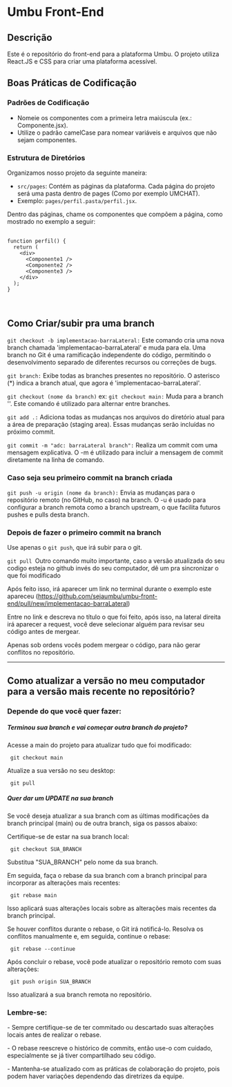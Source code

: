 <h1>Umbu Front-End</h1>

  <h2>Descrição</h2>
  <p>Este é o repositório do front-end para a plataforma Umbu. O projeto utiliza React.JS e CSS para criar uma plataforma acessível.</p>

  <h2>Boas Práticas de Codificação</h2>

  <h3>Padrões de Codificação</h3>
  <ul>
    <li>Nomeie os componentes com a primeira letra maiúscula (ex.: Componente.jsx).</li>
    <li>Utilize o padrão camelCase para nomear variáveis e arquivos que não sejam componentes.</li>
  </ul>

  <h3>Estrutura de Diretórios</h3>
  <p>Organizamos nosso projeto da seguinte maneira:</p>
  <ul>
    <li><code>src/pages</code>: Contém as páginas da plataforma. Cada página do projeto será uma pasta dentro de pages (Como por exemplo UMCHAT).</li>
    <li>Exemplo: <code>pages/perfil.pasta/perfil.jsx</code>.</li>
  </ul>
  <p>Dentro das páginas, chame os componentes que compõem a página, como mostrado no exemplo a seguir:</p>

  <pre>
    <code>
function perfil() {
  return (
    &lt;div&gt;
      &lt;Componente1 /&gt;
      &lt;Componente2 /&gt;
      &lt;Componente3 /&gt;
    &lt;/div&gt;
  );
}
    </code>
  </pre>

  <h2>Como Criar/subir pra uma branch</h2>

  <p><code>git checkout -b implementacao-barraLateral:</code> Este comando cria uma nova branch chamada 'implementacao-barraLateral' e muda para ela. Uma branch no Git é uma ramificação independente do código, permitindo o desenvolvimento separado de diferentes recursos ou correções de bugs.</p>

  <p><code>git branch:</code> Exibe todas as branches presentes no repositório. O asterisco (*) indica a branch atual, que agora é 'implementacao-barraLateral'.</p>

  <p><code>git checkout (nome da branch)</code> ex: <code>git checkout main:</code> Muda para a branch ''. Este comando é utilizado para alternar entre branches.</p>

  <p><code>git add .:</code> Adiciona todas as mudanças nos arquivos do diretório atual para a área de preparação (staging area). Essas mudanças serão incluídas no próximo commit.</p>

  <p><code>git commit -m "adc: barraLateral branch":</code> Realiza um commit com uma mensagem explicativa. O -m é utilizado para incluir a mensagem de commit diretamente na linha de comando.</p>

  <h3>Caso seja seu primeiro commit na branch criada</h3>

  <p><code>git push -u origin (nome da branch):</code> Envia as mudanças para o repositório remoto (no GitHub, no caso) na branch. O -u é usado para configurar a branch remota como a branch upstream, o que     facilita futuros pushes e pulls desta branch.</p>

  <h3>Depois de fazer o primeiro commit na branch</h3>

  <p>Use apenas o <code>git push</code>, que irá subir para o git.</p>
  <p><code>git pull </code>Outro comando muito importante, caso a versão atualizada do seu codigo esteja no github invés do seu computador, dê um  pra sincronizar o que foi modificado</p>

  <p>Após feito isso, irá aparecer um link no terminal durante o exemplo este apareceu (<a href="https://github.com/sejaumbu/umbu-front-end/pull/new/implementacao-barraLateral">https://github.com/sejaumbu/umbu-front-end/pull/new/implementacao-barraLateral</a>)</p>

  <p>Entre no link e descreva no título o que foi feito, após isso, na lateral direita irá aparecer a request, você deve selecionar alguém para revisar seu código antes de mergear.</p>

  <p>Apenas sob ordens vocês podem mergear o código, para não gerar conflitos no repositório.</p>

  <hr>
<h2> Como atualizar a versão no meu computador para a versão mais recente no repositório?</h2>

<h3> Depende do que você quer fazer: </h3>

<h5>Terminou sua branch e vai começar outra branch do projeto? </h5>
<p> Acesse a main do projeto para atualizar tudo que foi modificado:</p>
<p><code> git checkout main</code></p>
<p> Atualize a sua versão no seu desktop:</p>
<p><code> git pull </code></p>

<h5> Quer dar um UPDATE na sua branch </h5>
<p> Se você deseja atualizar a sua branch com as últimas modificações da branch principal (main) ou de outra branch, siga os passos abaixo:</p>

<p> Certifique-se de estar na sua branch local:</p>
<p><code> git checkout SUA_BRANCH </code></p>
<p> Substitua "SUA_BRANCH" pelo nome da sua branch.</p>

<p> Em seguida, faça o rebase da sua branch com a branch principal para incorporar as alterações mais recentes:</p>
<p><code> git rebase main </code></p>
<p> Isso aplicará suas alterações locais sobre as alterações mais recentes da branch principal.</p>

<p> Se houver conflitos durante o rebase, o Git irá notificá-lo. Resolva os conflitos manualmente e, em seguida, continue o rebase:</p>
<p><code> git rebase --continue </code></p>

<p> Após concluir o rebase, você pode atualizar o repositório remoto com suas alterações:</p>
<p><code> git push origin SUA_BRANCH </code></p>

<p> Isso atualizará a sua branch remota no repositório.</p>

<h3> Lembre-se: </h3>
<p> - Sempre certifique-se de ter commitado ou descartado suas alterações locais antes de realizar o rebase.</p>
<p> - O rebase reescreve o histórico de commits, então use-o com cuidado, especialmente se já tiver compartilhado seu código.</p>
<p> - Mantenha-se atualizado com as práticas de colaboração do projeto, pois podem haver variações dependendo das diretrizes da equipe.</p>
